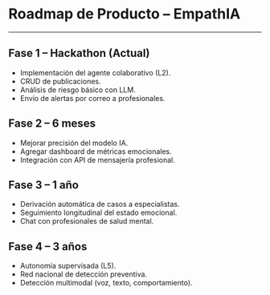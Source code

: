 # Roadmap de Producto – EmpathIA

---

## Fase 1 – Hackathon (Actual)
- Implementación del agente colaborativo (L2).  
- CRUD de publicaciones.  
- Análisis de riesgo básico con LLM.  
- Envío de alertas por correo a profesionales.  

## Fase 2 – 6 meses
- Mejorar precisión del modelo IA.  
- Agregar dashboard de métricas emocionales.  
- Integración con API de mensajería profesional.  

## Fase 3 – 1 año
- Derivación automática de casos a especialistas.  
- Seguimiento longitudinal del estado emocional.  
- Chat con profesionales de salud mental.  

## Fase 4 – 3 años
- Autonomía supervisada (L5).  
- Red nacional de detección preventiva.  
- Detección multimodal (voz, texto, comportamiento).
